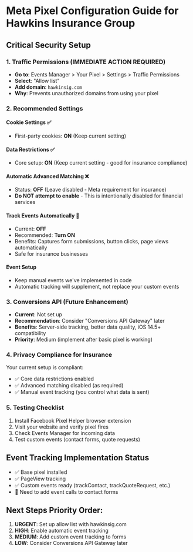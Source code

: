 # Meta Pixel Configuration Guide for Hawkins Insurance Group

## Critical Security Setup

### 1. Traffic Permissions (IMMEDIATE ACTION REQUIRED)
- **Go to**: Events Manager > Your Pixel > Settings > Traffic Permissions
- **Select**: "Allow list"
- **Add domain**: `hawkinsig.com`
- **Why**: Prevents unauthorized domains from using your pixel

### 2. Recommended Settings

#### Cookie Settings ✅
- First-party cookies: **ON** (Keep current setting)

#### Data Restrictions ✅  
- Core setup: **ON** (Keep current setting - good for insurance compliance)

#### Automatic Advanced Matching ❌
- Status: **OFF** (Leave disabled - Meta requirement for insurance)
- **Do NOT attempt to enable** - This is intentionally disabled for financial services

#### Track Events Automatically 🔄
- Current: **OFF**
- Recommended: **Turn ON**
- Benefits: Captures form submissions, button clicks, page views automatically
- Safe for insurance businesses

#### Event Setup
- Keep manual events we've implemented in code
- Automatic tracking will supplement, not replace your custom events

### 3. Conversions API (Future Enhancement)
- **Current**: Not set up
- **Recommendation**: Consider "Conversions API Gateway" later
- **Benefits**: Server-side tracking, better data quality, iOS 14.5+ compatibility
- **Priority**: Medium (implement after basic pixel is working)

### 4. Privacy Compliance for Insurance
Your current setup is compliant:
- ✅ Core data restrictions enabled
- ✅ Advanced matching disabled (as required)
- ✅ Manual event tracking (you control what data is sent)

### 5. Testing Checklist
1. Install Facebook Pixel Helper browser extension
2. Visit your website and verify pixel fires
3. Check Events Manager for incoming data
4. Test custom events (contact forms, quote requests)

## Event Tracking Implementation Status
- ✅ Base pixel installed
- ✅ PageView tracking
- ✅ Custom events ready (trackContact, trackQuoteRequest, etc.)
- 🔄 Need to add event calls to contact forms

## Next Steps Priority Order:
1. **URGENT**: Set up allow list with hawkinsig.com
2. **HIGH**: Enable automatic event tracking
3. **MEDIUM**: Add custom event tracking to forms
4. **LOW**: Consider Conversions API Gateway later